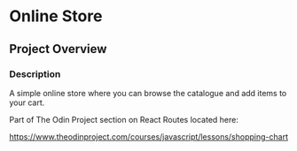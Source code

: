 # Online Store

## Project Overview

### Description

A simple online store where you can browse the catalogue and add items to your cart.

Part of The Odin Project section on React Routes located here:

https://www.theodinproject.com/courses/javascript/lessons/shopping-chart